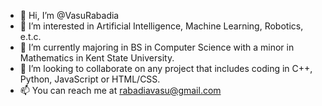 - 👋 Hi, I’m @VasuRabadia
- 👀 I’m interested in Artificial Intelligence, Machine Learning, Robotics, e.t.c.
- 🌱 I’m currently majoring in BS in Computer Science with a minor in Mathematics in Kent State University.
- 💞️ I’m looking to collaborate on any project that includes coding in C++, Python, JavaScript or HTML/CSS.
- 📫 You can reach me at rabadiavasu@gmail.com

<!---
VRabdia/VRabdia is a ✨ special ✨ repository because its `README.md` (this file) appears on your GitHub profile.
You can click the Preview link to take a look at your changes.
--->
